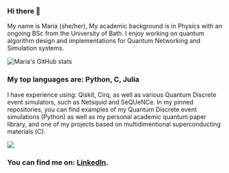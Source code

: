 ### Hi there 👋
My name is Maria (she/her), My academic background is in Physics with an ongoing BSc from the University of Bath. 
I enjoy working on quantum algorithm design and implementations for Quantum Networking and Simulation systems. 

![Maria's GitHub stats](https://github-readme-stats.vercel.app/api?username=mgg39&count_private=true&show_icons=true&theme=nightowl&hide=prs,contribs)

### My top languages are: Python, C, Julia
I have experience using: Qiskit, Cirq, as well as various Quantum Discrete event simulators, such as Netsquid and SeQUeNCe. 
In my pinned repositories, you can find examples of my Quantum Discrete event simulations (Python) as well as my personal academic quantum paper library, and one of my projects based on multidimentional superconducting materials (C).

![](https://komarev.com/ghpvc/?username=mgg39&style=for-the-badge&color=blueviolet)


### You can find me on: [LinkedIn][1].
[1]: https://www.linkedin.com/in/maria-gragera-garces/
